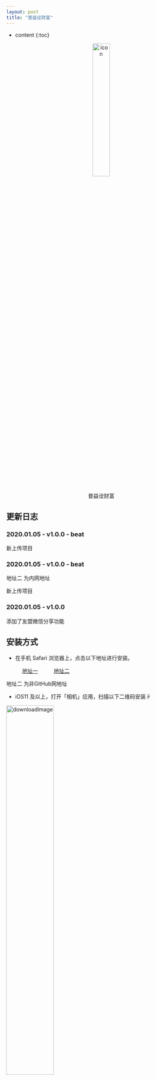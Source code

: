 ```yaml
---
layout: post
title: "普益诠财富"
---
```


* content
{:toc}
<div align="center"> <img alt="icon" src="https://gitee.com/GuYaRi/GuTestIPAResource/raw/master/%E6%99%AE%E7%9B%8A%E8%AF%A0%E8%B4%A2%E5%AF%8C/images/icon-1024.png" width="30%"/> <p>普益诠财富</p> </div>










## 更新日志

### 2020.01.05 - v1.0.0 - beat

新上传项目

### 2020.01.05 - v1.0.0 - beat
地址二 为内网地址

新上传项目

### 2020.01.05 - v1.0.0 
添加了友盟微信分享功能


## 安装方式

* 在手机 Safari 浏览器上，点击以下地址进行安装。

　　　[地址一](itms-services://?action=download-manifest&url=https://gitee.com/GuYaRi/GuTestIPAResource/raw/master/%E6%99%AE%E7%9B%8A%E8%AF%A0%E8%B4%A2%E5%AF%8C/plist/manifast.plis)　　　[地址二](itms-services://?action=download-manifest&url=https://gitee.com/GuYaRi/GuTestIPAResource/raw/master/%E6%99%AE%E7%9B%8A%E8%AF%A0%E8%B4%A2%E5%AF%8C/plist/manifast.plis)


地址二 为非GitHub网地址

* iOS11 及以上，打开「相机」应用，扫描以下二维码安装☟

<img alt="downloadImage" src="https://gitee.com/GuYaRi/GuTestIPAResource/raw/master/%E6%99%AE%E7%9B%8A%E8%AF%A0%E8%B4%A2%E5%AF%8C/images/icon-76.png" width="50%"/>

